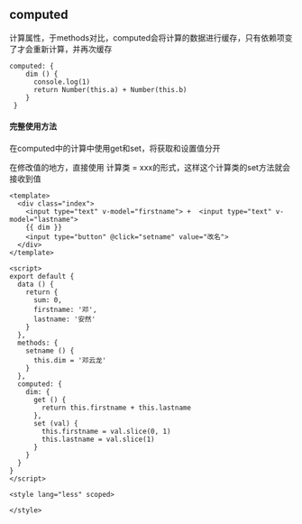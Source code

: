 ## computed

计算属性，于methods对比，computed会将计算的数据进行缓存，只有依赖项变了才会重新计算，并再次缓存

``` vue
computed: {
    dim () {
      console.log(1)
      return Number(this.a) + Number(this.b)
    }
 }
```

#### 完整使用方法

在computed中的计算中使用get和set，将获取和设置值分开

在修改值的地方，直接使用 计算类 = xxx的形式，这样这个计算类的set方法就会接收到值

``` vue
<template>
  <div class="index">
    <input type="text" v-model="firstname"> +  <input type="text" v-model="lastname">
    {{ dim }}
    <input type="button" @click="setname" value="改名">
  </div>
</template>

<script>
export default {
  data () {
    return {
      sum: 0,
      firstname: '邓',
      lastname: '安然'
    }
  },
  methods: {
    setname () {
      this.dim = '邓云龙'
    }
  },
  computed: {
    dim: {
      get () {
        return this.firstname + this.lastname
      },
      set (val) {
        this.firstname = val.slice(0, 1)
        this.lastname = val.slice(1)
      }
    }
  }
}
</script>

<style lang="less" scoped>

</style>
```

